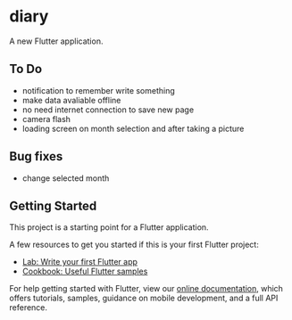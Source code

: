 # diary

A new Flutter application.

## To Do
- notification to remember write something
- make data avaliable offline
- no need internet connection to save new page
- camera flash
- loading screen on month selection and after taking a picture
## Bug fixes
- change selected month

## Getting Started

This project is a starting point for a Flutter application.

A few resources to get you started if this is your first Flutter project:

- [Lab: Write your first Flutter app](https://flutter.dev/docs/get-started/codelab)
- [Cookbook: Useful Flutter samples](https://flutter.dev/docs/cookbook)

For help getting started with Flutter, view our
[online documentation](https://flutter.dev/docs), which offers tutorials,
samples, guidance on mobile development, and a full API reference.
